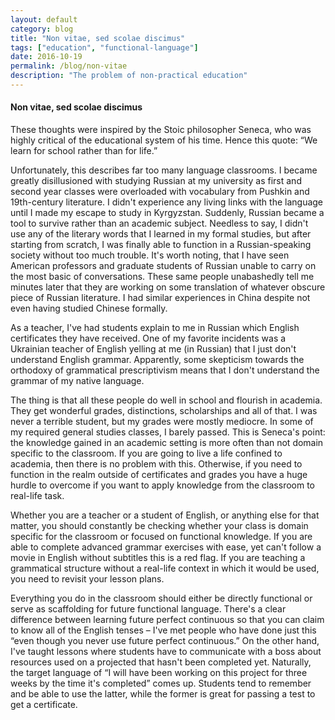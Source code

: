 ```yaml
---
layout: default
category: blog
title: "Non vitae, sed scolae discimus"
tags: ["education", "functional-language"]
date: 2016-10-19
permalink: /blog/non-vitae
description: "The problem of non-practical education"
---
```

#### Non vitae, sed scolae discimus
These thoughts were inspired by the Stoic philosopher Seneca, who was highly critical of the educational system of his time. Hence this quote: “We learn for school rather than for life.” 

Unfortunately, this describes far too many language classrooms. I became greatly disillusioned with studying Russian at my university as first and second year classes were overloaded with vocabulary from Pushkin and 19th-century literature. I didn't experience any living links with the language until I made my escape to study in Kyrgyzstan. Suddenly, Russian became a tool to survive rather than an academic subject. Needless to say, I didn't use any of the literary words that I learned in my formal studies, but after starting from scratch, I was finally able to function in a Russian-speaking society without too much trouble. It's worth noting, that I have seen American professors and graduate students of Russian unable to carry on the most basic of conversations. These same people unabashedly tell me minutes later that they are working on some translation of whatever obscure piece of Russian literature. I had similar experiences in China despite not even having studied Chinese formally. 

As a teacher, I've had students explain to me in Russian which English certificates they have received. One of my favorite incidents was a Ukrainian teacher of English yelling at me (in Russian) that I just don't understand English grammar. Apparently, some skepticism towards the orthodoxy of grammatical prescriptivism means that I don't understand the grammar of my native language.  

The thing is that all these people do well in school and flourish in academia. They get wonderful grades, distinctions, scholarships and all of that. I was never a terrible student, but my grades were mostly mediocre. In some of my required general studies classes, I barely passed. This is Seneca's point: the knowledge gained in an academic setting is more often than not domain specific to the classroom. If you are going to live a life confined to academia, then there is no problem with this. Otherwise, if you need to function in the realm outside of certificates and grades you have a huge hurdle to overcome if you want to apply knowledge from the classroom to real-life task. 

Whether you are a teacher or a student of English, or anything else for that matter, you should constantly be checking whether your class is domain specific for the classroom or focused on functional knowledge. If you are able to complete advanced grammar exercises with ease, yet can't follow a movie in English without subtitles this is a red flag. If you are teaching a grammatical structure without a real-life context in which it would be used, you need to revisit your lesson plans. 

Everything you do in the classroom should either be directly functional or serve as scaffolding for future functional language. There's a clear difference between learning future perfect continuous so that you can claim to know all of the English tenses – I've met people who have done just this “even though you never use future perfect continuous.” On the other hand, I've taught lessons where students have to communicate with a boss about resources used on a projected that hasn't been completed yet. Naturally, the target language of “I will have been working on this project for three weeks by the time it's completed” comes up. Students tend to remember and be able to use the latter, while the former is great for passing a test to get a certificate. 